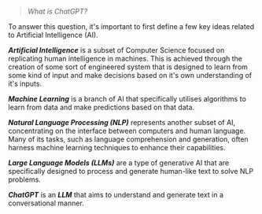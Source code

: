 > *What is ChatGPT?*

To answer this question, it's important to first define a few key ideas related to Artificial Intelligence (AI).

***Artificial Intelligence*** is a subset of Computer Science focused on replicating human intelligence in machines. This is achieved through the creation of some sort of engineered system that is designed to learn from some kind of input and make decisions based on it's own understanding of it's inputs. 

***Machine Learning*** is a branch of AI that specifically utilises algorithms to learn from data and make predictions based on that data.

_**Natural Language Processing (NLP)**_ represents another subset of AI, concentrating on the interface between computers and human language. Many of its tasks, such as language comprehension and generation, often harness machine learning techniques to enhance their capabilities.

_**Large Language Models (LLMs)**_ are a type of generative AI that are specifically designed to process and generate human-like text to solve NLP problems. 

***ChatGPT*** is an ***LLM*** that aims to understand and generate text in a conversational manner.



